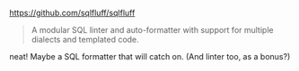 https://github.com/sqlfluff/sqlfluff

> A modular SQL linter and auto-formatter with support for multiple dialects and templated code.

neat! Maybe a SQL formatter that will catch on. (And linter too, as a bonus?)